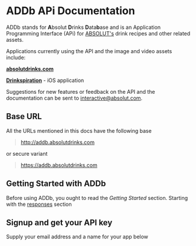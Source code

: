 ADDb APi Documentation
======================

ADDb stands for **A**bsolut **D**rinks **D**ata**b**ase and is an Application Programming Interface (APi) for [ABSOLUT's](http://www.absolut.com/) drink recipes and other related assets.

Applications currently using the API and the image and video assets include:

**[absolutdrinks.com](http://www.absolutdrinks.com)**

**[Drinkspiration](https://itunes.apple.com/se/app/drinkspiration-by-absolut/id320379903?mt=8)** - iOS application

Suggestions for new features or feedback on the API and the documentation can be sent to [interactive@absolut.com](mailto:interactive@absolut.com).

## Base URL
All the URLs mentioned in this docs have the following base

> http://addb.absolutdrinks.com

or secure variant

> https://addb.absolutdrinks.com

## Getting Started with ADDb
Before using ADDb, you ought to read the *Getting Started* section. Starting with the [responses][] section

[responses]: /drinks-api/docs/v2/getting-started/responses.md

## Signup and get your API key

Supply your email address and a name for your app below